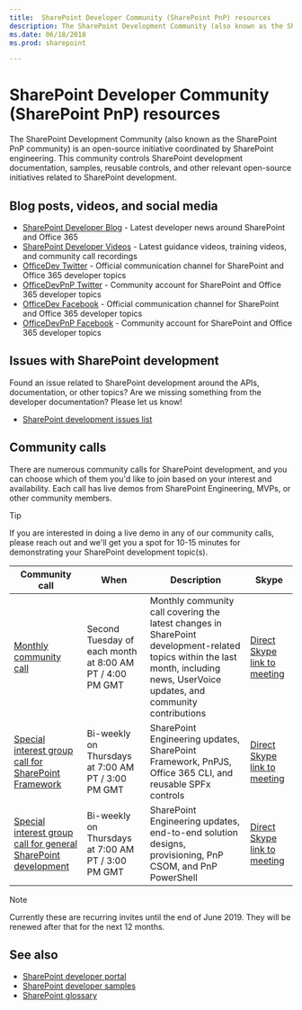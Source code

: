```yaml
---
title:  SharePoint Developer Community (SharePoint PnP) resources
description: The SharePoint Development Community (also known as the SharePoint PnP community) is an open-source initiative coordinated by SharePoint engineering. 
ms.date: 06/18/2018
ms.prod: sharepoint

---
```


# SharePoint Developer Community (SharePoint PnP) resources

The SharePoint Development Community (also known as the SharePoint PnP community) is an open-source initiative coordinated by SharePoint engineering. This community controls SharePoint development documentation, samples, reusable controls, and other relevant open-source initiatives related to SharePoint development.

## Blog posts, videos, and social media

* [SharePoint Developer Blog](http://dev.office.com/blogs) - Latest developer news around SharePoint and Office 365
* [SharePoint Developer Videos](http://aka.ms/spdev-videos) - Latest guidance videos, training videos, and community call recordings
* [OfficeDev Twitter](https://twitter.com/officedev) - Official communication channel for SharePoint and Office 365 developer topics
* [OfficeDevPnP Twitter](https://twitter.com/officedevpnp) - Community account for SharePoint and Office 365 developer topics
* [OfficeDev Facebook](https://www.facebook.com/OfficeDev/) - Official communication channel for SharePoint and Office 365 developer topics
* [OfficeDevPnP Facebook](https://www.facebook.com/OfficeDevPnP/) - Community account for SharePoint and Office 365 developer topics


## Issues with SharePoint development

Found an issue related to SharePoint development around the APIs, documentation, or other topics? Are we missing something from the developer documentation? Please let us know!

* [SharePoint development issues list](https://github.com/SharePoint/sp-dev-docs/issues)

## Community calls

There are numerous community calls for SharePoint development, and you can choose which of them you'd like to join based on your interest and availability. Each call has live demos from SharePoint Engineering, MVPs, or other community members. 

> [!TIP]
> If you are interested in doing a live demo in any of our community calls, please reach out and we'll get you a spot for 10-15 minutes for demonstrating your SharePoint development topic(s).

| Community call | When | Description | Skype |
|--------|--------|--------|--------|
| [Monthly community call](https://aka.ms/sppnp-call) | Second Tuesday of each month at 8:00 AM PT / 4:00 PM GMT | Monthly community call covering the latest changes in SharePoint development-related topics within the last month, including news, UserVoice updates, and community contributions | [Direct Skype link to meeting](https://aka.ms/spdev-call-join) |
| [Special interest group call for SharePoint Framework](https://aka.ms/spdev-spfx-call) | Bi-weekly on Thursdays at 7:00 AM PT / 3:00 PM GMT | SharePoint Engineering updates, SharePoint Framework, PnPJS, Office 365 CLI, and reusable SPFx controls  |  [Direct Skype link to meeting](https://aka.ms/spdev-spfx-call-join) |
| [Special interest group call for general SharePoint development](https://aka.ms/spdev-sig-call) | Bi-weekly on Thursdays at 7:00 AM PT / 3:00 PM GMT | SharePoint Engineering updates, end-to-end solution designs, provisioning, PnP CSOM, and PnP PowerShell |  [Direct Skype link to meeting](https://aka.ms/spdev-sig-call-join) |


> [!NOTE]
> Currently these are recurring invites until the end of June 2019. They will be renewed after that for the next 12 months.

## See also

- [SharePoint developer portal](http://aka.ms/spdev)
- [SharePoint developer samples](http://aka.ms/spdev-samples)
- [SharePoint glossary](../general-development/sharepoint-glossary.md) 
